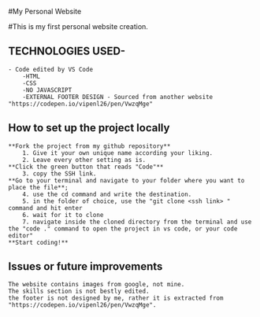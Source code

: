 #My Personal Website

#This is my first personal website creation.

## TECHNOLOGIES USED-
    - Code edited by VS Code
        -HTML
        -CSS
        -NO JAVASCRIPT
        -EXTERNAL FOOTER DESIGN - Sourced from another website "https://codepen.io/vipenl26/pen/VwzqMge"

## How to set up the project locally
    **Fork the project from my github repository**
        1. Give it your own unique name according your liking.
        2. Leave every other setting as is.
    **Click the green button that reads "Code"**
        3. copy the SSH link.
    **Go to your terminal and navigate to your folder where you want to place the file**;
        4. use the cd command and write the destination.
        5. in the folder of choice, use the "git clone <ssh link> " command and hit enter
        6. wait for it to clone
        7. navigate inside the cloned directory from the terminal and use the "code ." command to open the project in vs code, or your code editor"
    **Start coding!**

## Issues or future improvements
    The website contains images from google, not mine.
    The skills section is not bestly edited.
    the footer is not designed by me, rather it is extracted from "https://codepen.io/vipenl26/pen/VwzqMge".

